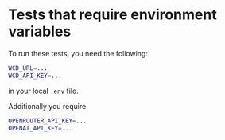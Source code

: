 # Tests that require environment variables

To run these tests, you need the following:

```bash
WCD_URL=...
WCD_API_KEY=...
```
in your local `.env` file.

Additionally you require
```bash
OPENROUTER_API_KEY=...
OPENAI_API_KEY=...
```